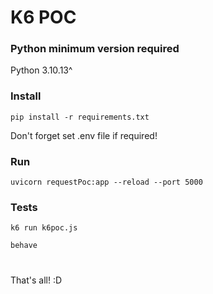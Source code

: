 # K6 POC

### Python minimum version required
 
 Python 3.10.13^

### Install

`pip install -r requirements.txt`

Don't forget set .env file if required!

### Run

`uvicorn requestPoc:app --reload --port 5000`

### Tests

`k6 run k6poc.js`

`behave`

#
That's all! :D
